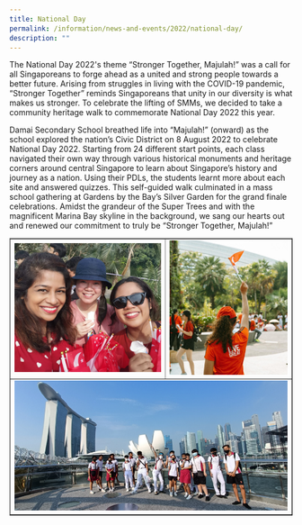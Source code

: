 ```yaml
---
title: National Day
permalink: /information/news-and-events/2022/national-day/
description: ""
---
```

<p>The National Day 2022's theme &ldquo;Stronger Together, Majulah!&rdquo; was a call for all Singaporeans to forge ahead as a united and strong people towards a better future. Arising from struggles in living with the COVID-19 pandemic, &ldquo;Stronger Together&rdquo; reminds Singaporeans that unity in our diversity is what makes us stronger. To celebrate the lifting of SMMs, we decided to take a community heritage walk to commemorate National Day 2022 this year.</p>
<p>Damai Secondary School breathed life into &ldquo;Majulah!&rdquo; (onward) as the school explored the nation&rsquo;s Civic District on 8 August 2022 to celebrate National Day 2022. Starting from 24 different start points, each class navigated their own way through various historical monuments and heritage corners around central Singapore to learn about Singapore&rsquo;s history and journey as a nation. Using their PDLs, the students learnt more about each site and answered quizzes. This self-guided walk culminated in a mass school gathering at Gardens by the Bay&rsquo;s Silver Garden for the grand finale celebrations. Amidst the grandeur of the Super Trees and with the magnificent Marina Bay skyline in the background, we sang our hearts out and renewed our commitment to truly be &ldquo;Stronger Together, Majulah!&rdquo;</p>
<table style="border-collapse: collapse; width: 100%;" border="1">
<tbody>
<tr>
<td style="width: 55%;"><img src="/images/and1.png"></td>
<td style="width: 45%;"><img src="/images/and2.png"></td>
</tr>
<tr>
<td colspan ="2"><img src="/images/and3.png"></td>
</tr>
</tbody>
</table>